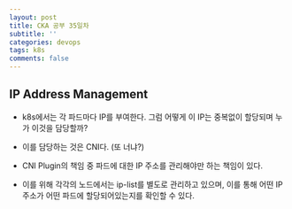 ```yaml
---
layout: post
title: CKA 공부 35일차
subtitle: ''
categories: devops
tags: k8s
comments: false
---
```


## IP Address Management

- k8s에서는 각 파드마다 IP를 부여한다. 그럼 어떻게 이 IP는 중복없이 할당되며 누가 이것을 담당할까?

- 이를 담당하는 것은 CNI다. (또 너냐?)

- CNI Plugin의 책임 중 파드에 대한 IP 주소를 관리해야만 하는 책임이 있다.

- 이를 위해 각각의 노드에서는 ip-list를 별도로 관리하고 있으며, 이를 통해 어떤 IP 주소가 어떤 파드에 할당되어있는지를 확인할 수 있다.
